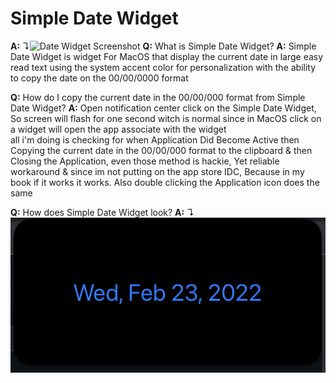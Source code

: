 # Simple Date Widget

**A:** ↴![Date Widget Screenshot](https://github.com/DateWidget//DateWidget/blob/SimpleDateWidget/playstore.png?raw=true)
**Q:** What is Simple Date Widget?
**A:** Simple Date Widget is widget For MacOS that display the current date in large easy read text using the system accent color for personalization with the ability to copy the date on the 00/00/0000 format

**Q:** How do I copy the current date in the 00/00/000 format from Simple Date Widget?
**A:**  Open notification center click on the Simple Date Widget,  So screen will flash for one second witch is normal since in MacOS click on a widget will open the app associate with the widget  
all i'm doing is checking for when Application Did Become Active then Copying the current date in the 00/00/000 format to the clipboard & then Closing the Application, even those method is hackie, Yet reliable workaround & since im not putting on the app store IDC, Because in my book if it works it works. Also double clicking the Application icon does the same 

**Q:** How does Simple Date Widget look?
**A:** ↴![Date Widget Screenshot](https://github.com/DateWidget//DateWidget/blob/Master/Screenshot/DateWidget.png?raw=true)